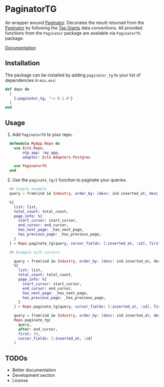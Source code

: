 # PaginatorTG

An wrapper around [Paginator](https://github.com/duffelhq/paginator).
Decorates the result returned from the [Paginator](https://github.com/duffelhq/paginator) by following
the [Tap Giants](https://github.com/tapgiants) data conventions.
All provided functions from the `Paginator` package are available via `PaginatorTG` package.

[Documentation](https://hexdocs.pm/paginator_tg)

## Installation

The package can be installed by adding `paginator_tg` to your list of dependencies in `mix.exs`:

```elixir
def deps do
  [
    {:paginator_tg, "~> 0.1.0"}
  ]
end
```

## Usage

1. Add `PaginatorTG` to your repo.

```elixir
  defmodule MyApp.Repo do
    use Ecto.Repo,
        otp_app: :my_app,
        adapter: Ecto.Adapters.Postgres

    use PaginatorTG
  end
```

2. Use the `paginate_tg/2` function to paginate your queries.

```elixir
  ## Simple example
  query = from(ind in Industry, order_by: [desc: ind.inserted_at, desc: ind.id])

  %{
    list: list,
    total_count: total_count,
    page_info: %{
      start_cursor: start_cursor,
      end_cursor: end_cursor,
      has_next_page: _has_next_page,
      has_previous_page: _has_previous_page,
    }
  } = Repo.paginate_tg(query, cursor_fields: [:inserted_at, :id], first: 30)

  ## Example with cursors

    query = from(ind in Industry, order_by: [desc: ind.inserted_at, desc: ind.id])
    %{
      list: list,
      total_count: total_count,
      page_info: %{
        start_cursor: start_cursor,
        end_cursor: end_cursor,
        has_next_page: _has_next_page,
        has_previous_page: _has_previous_page,
      }
    } = Repo.paginate_tg(query, cursor_fields: [:inserted_at, :id], first: 30)

    query = from(ind in Industry, order_by: [desc: ind.inserted_at, desc: ind.id])
    Repo.paginate_tg(
      query,
      after: end_cursor,
      first: 30,
      cursor_fields: [:inserted_at, :id]
    )
```

## TODOs

- Better documentation
- Development section
- License
